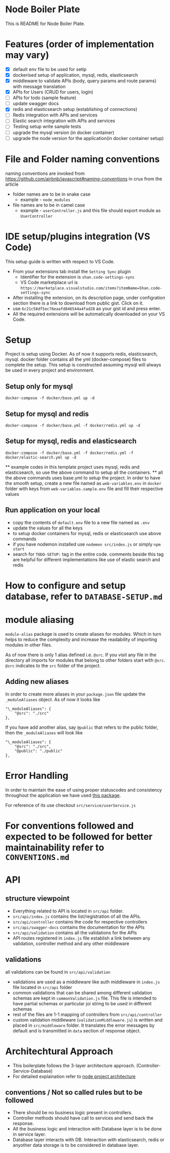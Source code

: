 # Node Boiler Plate

This is README for Node Boiler Plate.

# Features (order of implementation may vary)

- [x] default env file to be used for setip
- [x] dockerised setup of application, mysql, redis, elasticsearch
- [x] middleware to validate APIs (body, query params and route params) with message translation
- [x] APIs for Users (CRUD for users, login)
- [ ] APIs for todo (sample feature)
- [ ] update swagger docs
- [x] redis and elasticsearch setup (establishing of connections)
- [ ] Redis integration with APIs and services
- [ ] Elastic search integration with APIs and services
- [ ] Testing setup write sample tests
- [ ] upgrade the mysql version (in docker container)
- [ ] upgrade the node version for the application(in docker container setup)

# File and Folder naming conventions

naming conventions are invoked from
https://github.com/airbnb/javascript#naming-conventions
in crux from the article

- folder names are to be in snake case
  - example - `node_modules`
- file names are to be in camel case
  - example - `userController.js` and this file should export module as `UserController`

# IDE setup/plugins integration (VS Code)

This setup guide is written with respect to VS Code.

- From your extensions tab install the `Setting Sync` plugin
  - Identifier for the extension is `shan.code-settings-sync`
  - VS Code marketplace url is `https://marketplace.visualstudio.com/items?itemName=Shan.code-settings-sync`
- After installing the extension, on its description page, under configration section there is a link to download from public gist. Click on it.
- use `6c21c58df5ec76eaafd846544a4fad28` as your gist id and press enter.
- All the required extensions will be automatically downloaded on your VS Code.

# Setup

Project is setup using Docker. As of now it supports redis, elasticsearch, mysql.
docker folder contains all the yml (docker-compose) files to complete the setup.
This setup is constructed assuming mysql will always be used in every project and environment.

## Setup only for mysql

`docker-compose -f docker/base.yml up -d`

## Setup for mysql and redis

`docker-compose -f docker/base.yml -f docker/redis.yml up -d`

## Setup for mysql, redis and elasticsearch

`docker-compose -f docker/base.yml -f docker/redis.yml -f docker/elastic-search.yml up -d`

** example codes in this template project uses mysql, redis and elasticsearch, so use the above command to setup all the containers.
** all the above commands uses base.yml to setup the project. In order to have the smooth setup, create a new file named as `web-variables.env` in `docker` folder with keys from `web-variables.sample.env` file and fill their respective values

## Run application on your local

- copy the contents of `default.env` file to a new file named as `.env`
- update the values for all the keys
- to setup docker containers for mysql, redis or elasticsearch use above commands
- if you have nodemon installed use `nodemon src/index.js` or simply `npm start`
- search for `TODO-SETUP:` tag in the entire code. comments beside this tag are helpful for different implementations like use of elastic search and redis

# How to configure and setup database, refer to `DATABASE-SETUP.md`

# module aliasing

`module-alias` package is used to create aliases for modules. Which in turn helps to reduce the complexity and increase the readability of importing modules in other files.

As of now there is only 1 alias defined i.e. `@src`. If you visit any file in the directory all imports for modules that belong to other folders start with `@src`. `@src` indicates to the `src` folder of the project.

## Adding new aliases

In order to create more aliases in your `package.json` file update the `_moduleAliases` object.
As of now it looks like

    "\_moduleAliases": {
        "@src": "./src"
    },

If you have add another alias, say `@public` that refers to the public folder, then the `_moduleAliases` will look like

    "\_moduleAliases": {
        "@src": "./src",
        "@public": "./public"
    },

# Error Handling

In order to maintain the ease of using proper statuscodes and consistency throughout the application we have used [this package](https://www.npmjs.com/package/http-errors).

For reference of its use checkout `src/service/userService.js`

# For conventions followed and expected to be followed for better maintainability refer to `CONVENTIONS.md`

# API

## structure viewpoint

- Everything related to API is located in `src/api` folder.
- `src/api/index.js` contains the list/registration of all the APIs.
- `src/api/controller` contains the code for respective controllers
- `src/api/swagger-docs` contains the documentation for the APIs
- `src/api/validation` contains all the validations for the APIs
- API routes registered in `index.js` file establish a link between any validation, controller method and any other middleware

## validations

all validations can be found in `src/api/validation`

- validations are used as a middleware like auth middleware in `index.js` file located in `src/api` folder
- common validations that can be shared among different validation schemas are kept in `commonValidation.js` file. This file is intended to have partial schemas or particular joi string to be used in different schemas
- rest of the files are 1-1 mapping of controllers from `src/api/controller`
- custom validation middleware (`validationMiddleware.js`) is written and placed in `src/middleware` folder. It translates the error messages by default and is transmitted in `data` section of response object.

# Architechtural Approach

- This boilerplate follows the 3-layer architecture approach. (Controller-Service-Database)
- For detailed explaination refer to [node project architecture](https://softwareontheroad.com/ideal-nodejs-project-structure/)

## conventions / Not so called rules but to be followed

- There should be no business logic present in controllers.
- Controller methods should have call to services and send back the response.
- All the business logic and interaction with Database layer is to be done in service layer.
- Database layer interacts with DB. Interaction with elasticsearch, redis or anyother data storage is to be considered in database layer.
